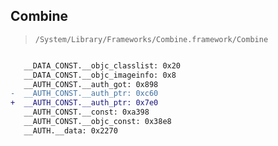 ## Combine

> `/System/Library/Frameworks/Combine.framework/Combine`

```diff

   __DATA_CONST.__objc_classlist: 0x20
   __DATA_CONST.__objc_imageinfo: 0x8
   __AUTH_CONST.__auth_got: 0x898
-  __AUTH_CONST.__auth_ptr: 0xc60
+  __AUTH_CONST.__auth_ptr: 0x7e0
   __AUTH_CONST.__const: 0xa398
   __AUTH_CONST.__objc_const: 0x38e8
   __AUTH.__data: 0x2270

```
